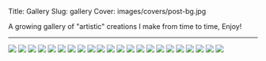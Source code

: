Title: Gallery
Slug: gallery
Cover: images/covers/post-bg.jpg

A growing gallery of "artistic" creations I make from time to time, Enjoy!

---


<!-- Add new images under this line -->
<a href="/images/gallery/barnsley-fern.png" title="barnsley-fern.png" id="gallery-mybox" class="mybox"><img src="/images/gallery/barnsley-fern.png"></a>
<a href="/images/gallery/bird-logo.png" title="bird-logo.png" id="gallery-mybox" class="mybox"><img src="/images/gallery/bird-logo.png"></a>
<a href="/images/gallery/bursted-planet.png" title="bursted-planet.png" id="gallery-mybox" class="mybox"><img src="/images/gallery/bursted-planet.png"></a>
<a href="/images/gallery/cloth-napkin.jpg" title="cloth-napkin.jpg" id="gallery-mybox" class="mybox"><img src="/images/gallery/cloth-napkin.jpg"></a>
<a href="/images/gallery/finch-digital.jpg" title="finch-digital.jpg" id="gallery-mybox" class="mybox"><img src="/images/gallery/finch-digital.jpg"></a>
<a href="/images/gallery/fish-burj.png" title="fish-burj.png" id="gallery-mybox" class="mybox"><img src="/images/gallery/fish-burj.png"></a>
<a href="/images/gallery/golden-ball.jpg" title="golden-ball.jpg" id="gallery-mybox" class="mybox"><img src="/images/gallery/golden-ball.jpg"></a>
<a href="/images/gallery/golden-boot.jpg" title="golden-boot.jpg" id="gallery-mybox" class="mybox"><img src="/images/gallery/golden-boot.jpg"></a>
<a href="/images/gallery/isometric-bedroom.png" title="isometric-bedroom.png" id="gallery-mybox" class="mybox"><img src="/images/gallery/isometric-bedroom.png"></a>
<a href="/images/gallery/liquid-battery.png" title="liquid-battery.png" id="gallery-mybox" class="mybox"><img src="/images/gallery/liquid-battery.png"></a>
<a href="/images/gallery/low-poly-landscape.png" title="low-poly-landscape.png" id="gallery-mybox" class="mybox"><img src="/images/gallery/low-poly-landscape.png"></a>
<a href="/images/gallery/material-gold.png" title="material-gold.png" id="gallery-mybox" class="mybox"><img src="/images/gallery/material-gold.png"></a>
<a href="/images/gallery/material-ruby.png" title="material-ruby.png" id="gallery-mybox" class="mybox"><img src="/images/gallery/material-ruby.png"></a>
<a href="/images/gallery/neon-khan.png" title="neon-khan.png" id="gallery-mybox" class="mybox"><img src="/images/gallery/neon-khan.png"></a>
<a href="/images/gallery/phone-flat-art.png" title="phone-flat-art.png" id="gallery-mybox" class="mybox"><img src="/images/gallery/phone-flat-art.png"></a>
<a href="/images/gallery/sandpile-algorithm.png" title="sandpile-algorithm.png" id="gallery-mybox" class="mybox"><img src="/images/gallery/sandpile-algorithm.png"></a>
<a href="/images/gallery/skyline-text.jpg" title="skyline-text.jpg" id="gallery-mybox" class="mybox"><img src="/images/gallery/skyline-text.jpg"></a>
<a href="/images/gallery/sliced.png" title="sliced.png" id="gallery-mybox" class="mybox"><img src="/images/gallery/sliced.png"></a>
<a href="/images/gallery/sphere-digital.jpg" title="sphere-digital.jpg" id="gallery-mybox" class="mybox"><img src="/images/gallery/sphere-digital.jpg"></a>
<a href="/images/gallery/teddy-bear.jpg" title="teddy-bear.jpg" id="gallery-mybox" class="mybox"><img src="/images/gallery/teddy-bear.jpg"></a>
<a href="/images/gallery/walk-cycle-horses.png" title="walk-cycle-horses.png" id="gallery-mybox" class="mybox"><img src="/images/gallery/walk-cycle-horses.png"></a>
<a href="/images/gallery/webarebears-digital.png" title="webarebears-digital.png" id="gallery-mybox" class="mybox"><img src="/images/gallery/webarebears-digital.png"></a>
